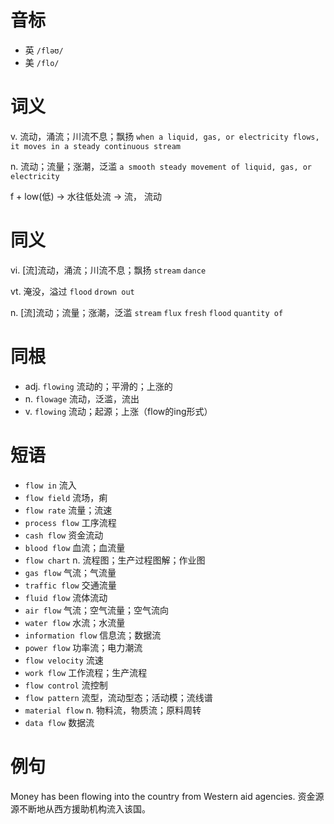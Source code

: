 # 音标

- 英 `/fləʊ/`
- 美 `/flo/`

# 词义

v. 流动，涌流；川流不息；飘扬
`when a liquid, gas, or electricity flows, it moves in a steady continuous stream`

n. 流动；流量；涨潮，泛滥
`a smooth steady movement of liquid, gas, or electricity`



f + low(低) → 水往低处流 → 流， 流动

# 同义

vi. [流]流动，涌流；川流不息；飘扬
`stream` `dance`

vt. 淹没，溢过
`flood` `drown out`

n. [流]流动；流量；涨潮，泛滥
`stream` `flux` `fresh` `flood` `quantity of`

# 同根

- adj. `flowing` 流动的；平滑的；上涨的
- n. `flowage` 流动，泛滥，流出
- v. `flowing` 流动；起源；上涨（flow的ing形式）

# 短语

- `flow in` 流入
- `flow field` 流场，痢
- `flow rate` 流量；流速
- `process flow` 工序流程
- `cash flow` 资金流动
- `blood flow` 血流；血流量
- `flow chart` n. 流程图；生产过程图解；作业图
- `gas flow` 气流；气流量
- `traffic flow` 交通流量
- `fluid flow` 流体流动
- `air flow` 气流；空气流量；空气流向
- `water flow` 水流；水流量
- `information flow` 信息流；数据流
- `power flow` 功率流；电力潮流
- `flow velocity` 流速
- `work flow` 工作流程；生产流程
- `flow control` 流控制
- `flow pattern` 流型，流动型态；活动模；流线谱
- `material flow` n. 物料流，物质流；原料周转
- `data flow` 数据流

# 例句

Money has been flowing into the country from Western aid agencies.
资金源源不断地从西方援助机构流入该国。


